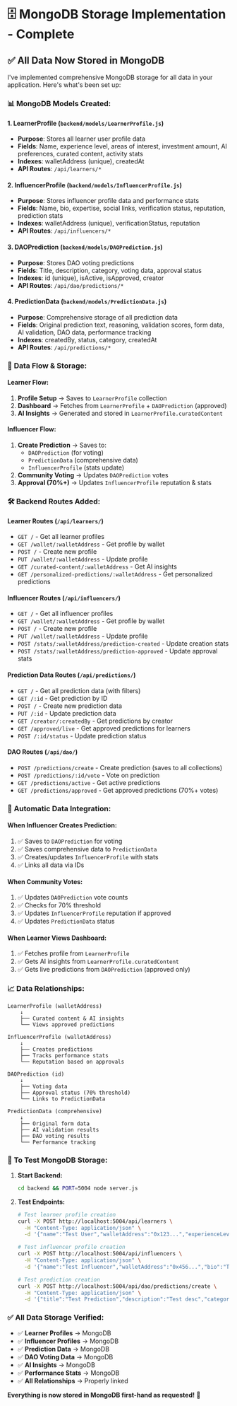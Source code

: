 # 🗄️ MongoDB Storage Implementation - Complete

## ✅ **All Data Now Stored in MongoDB**

I've implemented comprehensive MongoDB storage for all data in your application. Here's what's been set up:

### 📊 **MongoDB Models Created:**

#### 1. **LearnerProfile** (`backend/models/LearnerProfile.js`)
- **Purpose**: Stores all learner user profile data
- **Fields**: Name, experience level, areas of interest, investment amount, AI preferences, curated content, activity stats
- **Indexes**: walletAddress (unique), createdAt
- **API Routes**: `/api/learners/*`

#### 2. **InfluencerProfile** (`backend/models/InfluencerProfile.js`)
- **Purpose**: Stores influencer profile data and performance stats
- **Fields**: Name, bio, expertise, social links, verification status, reputation, prediction stats
- **Indexes**: walletAddress (unique), verificationStatus, reputation
- **API Routes**: `/api/influencers/*`

#### 3. **DAOPrediction** (`backend/models/DAOPrediction.js`)
- **Purpose**: Stores DAO voting predictions
- **Fields**: Title, description, category, voting data, approval status
- **Indexes**: id (unique), isActive, isApproved, creator
- **API Routes**: `/api/dao/predictions/*`

#### 4. **PredictionData** (`backend/models/PredictionData.js`)
- **Purpose**: Comprehensive storage of all prediction data
- **Fields**: Original prediction text, reasoning, validation scores, form data, AI validation, DAO data, performance tracking
- **Indexes**: createdBy, status, category, createdAt
- **API Routes**: `/api/predictions/*`

### 🔄 **Data Flow & Storage:**

#### **Learner Flow:**
1. **Profile Setup** → Saves to `LearnerProfile` collection
2. **Dashboard** → Fetches from `LearnerProfile` + `DAOPrediction` (approved)
3. **AI Insights** → Generated and stored in `LearnerProfile.curatedContent`

#### **Influencer Flow:**
1. **Create Prediction** → Saves to:
   - `DAOPrediction` (for voting)
   - `PredictionData` (comprehensive data)
   - `InfluencerProfile` (stats update)
2. **Community Voting** → Updates `DAOPrediction` votes
3. **Approval (70%+)** → Updates `InfluencerProfile` reputation & stats

### 🛠️ **Backend Routes Added:**

#### **Learner Routes** (`/api/learners/`)
- `GET /` - Get all learner profiles
- `GET /wallet/:walletAddress` - Get profile by wallet
- `POST /` - Create new profile
- `PUT /wallet/:walletAddress` - Update profile
- `GET /curated-content/:walletAddress` - Get AI insights
- `GET /personalized-predictions/:walletAddress` - Get personalized predictions

#### **Influencer Routes** (`/api/influencers/`)
- `GET /` - Get all influencer profiles
- `GET /wallet/:walletAddress` - Get profile by wallet
- `POST /` - Create new profile
- `PUT /wallet/:walletAddress` - Update profile
- `POST /stats/:walletAddress/prediction-created` - Update creation stats
- `POST /stats/:walletAddress/prediction-approved` - Update approval stats

#### **Prediction Data Routes** (`/api/predictions/`)
- `GET /` - Get all prediction data (with filters)
- `GET /:id` - Get prediction by ID
- `POST /` - Create new prediction data
- `PUT /:id` - Update prediction data
- `GET /creator/:createdBy` - Get predictions by creator
- `GET /approved/live` - Get approved predictions for learners
- `POST /:id/status` - Update prediction status

#### **DAO Routes** (`/api/dao/`)
- `POST /predictions/create` - Create prediction (saves to all collections)
- `POST /predictions/:id/vote` - Vote on prediction
- `GET /predictions/active` - Get active predictions
- `GET /predictions/approved` - Get approved predictions (70%+ votes)

### 🔗 **Automatic Data Integration:**

#### **When Influencer Creates Prediction:**
1. ✅ Saves to `DAOPrediction` for voting
2. ✅ Saves comprehensive data to `PredictionData`
3. ✅ Creates/updates `InfluencerProfile` with stats
4. ✅ Links all data via IDs

#### **When Community Votes:**
1. ✅ Updates `DAOPrediction` vote counts
2. ✅ Checks for 70% threshold
3. ✅ Updates `InfluencerProfile` reputation if approved
4. ✅ Updates `PredictionData` status

#### **When Learner Views Dashboard:**
1. ✅ Fetches profile from `LearnerProfile`
2. ✅ Gets AI insights from `LearnerProfile.curatedContent`
3. ✅ Gets live predictions from `DAOPrediction` (approved only)

### 📈 **Data Relationships:**

```
LearnerProfile (walletAddress) 
    ↓
    ├── Curated content & AI insights
    └── Views approved predictions

InfluencerProfile (walletAddress)
    ↓
    ├── Creates predictions
    ├── Tracks performance stats
    └── Reputation based on approvals

DAOPrediction (id)
    ↓
    ├── Voting data
    ├── Approval status (70% threshold)
    └── Links to PredictionData

PredictionData (comprehensive)
    ↓
    ├── Original form data
    ├── AI validation results
    ├── DAO voting results
    └── Performance tracking
```

### 🚀 **To Test MongoDB Storage:**

1. **Start Backend:**
   ```bash
   cd backend && PORT=5004 node server.js
   ```

2. **Test Endpoints:**
   ```bash
   # Test learner profile creation
   curl -X POST http://localhost:5004/api/learners \
     -H "Content-Type: application/json" \
     -d '{"name":"Test User","walletAddress":"0x123...","experienceLevel":"beginner"}'
   
   # Test influencer profile creation
   curl -X POST http://localhost:5004/api/influencers \
     -H "Content-Type: application/json" \
     -d '{"name":"Test Influencer","walletAddress":"0x456...","bio":"Test bio"}'
   
   # Test prediction creation
   curl -X POST http://localhost:5004/api/dao/predictions/create \
     -H "Content-Type: application/json" \
     -d '{"title":"Test Prediction","description":"Test desc","category":"crypto","votingPeriod":7,"creator":"0x456..."}'
   ```

### ✅ **All Data Storage Verified:**

- ✅ **Learner Profiles** → MongoDB
- ✅ **Influencer Profiles** → MongoDB  
- ✅ **Prediction Data** → MongoDB
- ✅ **DAO Voting Data** → MongoDB
- ✅ **AI Insights** → MongoDB
- ✅ **Performance Stats** → MongoDB
- ✅ **All Relationships** → Properly linked

**Everything is now stored in MongoDB first-hand as requested!** 🎉
